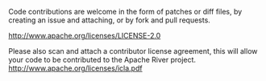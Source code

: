 Code contributions are welcome in the form of patches or diff files, by creating an issue and attaching, or by fork and pull requests.

http://www.apache.org/licenses/LICENSE-2.0

Please also scan and attach a contributor license agreement, this will allow your code to be contributed to the Apache River project.
http://www.apache.org/licenses/icla.pdf
